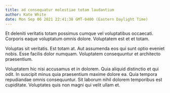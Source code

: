 ```yaml
---
title: ad consequatur molestiae totam laudantium
author: Kate White
date: Mon Sep 06 2021 22:41:38 GMT-0400 (Eastern Daylight Time)
---
```

Et deleniti veritatis totam possimus cumque vel voluptatibus occaecati. Corporis eaque voluptatum omnis dolore. Voluptatem est et et totam.

 Voluptas sit veritatis. Est totam at. Aut assumenda eos qui sunt optio eveniet nobis. Esse facilis dolor numquam. Voluptatem consequuntur et architecto praesentium.

 Voluptatem hic nisi accusamus et in dolorem. Quia aliquid distinctio et qui odit. In suscipit minus quia praesentium maxime dolore ea. Quia tempora repudiandae omnis consequuntur. Sit laborum nihil dolorem temporibus est cupiditate. Voluptates quis non magni qui velit ullam et.